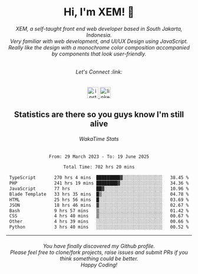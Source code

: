 <h1 align="center">Hi, I'm XEM! <span class="wave">👋</span></h1>

<h6 align="center">XEM, a self-taught front end web developer based in South Jakarta, Indonesia.<br>Very familiar with web development, and UI/UX Design using JavaScript.<br>Really like the design with a monochrome color composition accompanied by components that look user-friendly.</h6>

<div align="center">
  <h6>
    <i>Let's Connect :link:</i>
  </h6>
  <a href="https://instagram.com/ensayiti" target="_blank">
    <img src="https://img.shields.io/static/v1?message=Instagram&logo=instagram&label=&color=E4405F&logoColor=white&labelColor=&style=for-the-badge" height="30" alt="instagram logo"  />
  </a>
  <a href="https://www.linkedin.com/in/samuel-andika-94616625b/" target="_blank">
    <img src="https://img.shields.io/static/v1?message=LinkedIn&logo=linkedin&label=&color=0077B5&logoColor=white&labelColor=&style=for-the-badge" height="30" alt="linkedin logo"  />
  </a>
</div>

<h2 align="center">Statistics are there so you guys know I'm still alive</h1>

<div align="center">
  
  <h6>WakaTime Stats</h6>
  <!--START_SECTION:waka-->

```txt
From: 29 March 2023 - To: 19 June 2025

Total Time: 702 hrs 20 mins

TypeScript       270 hrs 4 mins  █████████▓░░░░░░░░░░░░░░░   38.45 %
PHP              241 hrs 19 mins ████████▓░░░░░░░░░░░░░░░░   34.36 %
JavaScript       77 hrs          ██▓░░░░░░░░░░░░░░░░░░░░░░   10.96 %
Blade Template   33 hrs 35 mins  █▒░░░░░░░░░░░░░░░░░░░░░░░   04.78 %
HTML             25 hrs 56 mins  █░░░░░░░░░░░░░░░░░░░░░░░░   03.69 %
JSON             18 hrs 46 mins  ▓░░░░░░░░░░░░░░░░░░░░░░░░   02.67 %
Bash             9 hrs 57 mins   ▒░░░░░░░░░░░░░░░░░░░░░░░░   01.42 %
CSS              4 hrs 40 mins   ▒░░░░░░░░░░░░░░░░░░░░░░░░   00.67 %
Other            4 hrs 39 mins   ░░░░░░░░░░░░░░░░░░░░░░░░░   00.66 %
Python           3 hrs 40 mins   ░░░░░░░░░░░░░░░░░░░░░░░░░   00.52 %
```

<!--END_SECTION:waka-->
</div>

---

<h6 align="center">
  You have finally discovered my Github profile.
  <br>
  Please feel free to clone/fork projects, raise issues and submit PRs if you think something could be better.
  <br>
  <i>Happy Coding!</i>
</h6>
